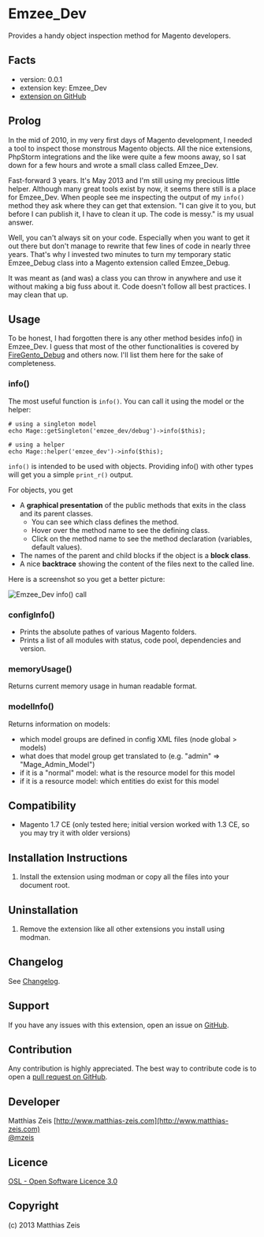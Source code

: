 Emzee_Dev
=========
Provides a handy object inspection method for Magento developers. 

Facts
-----
- version: 0.0.1
- extension key: Emzee_Dev
- [extension on GitHub](https://github.com/mzeis/Emzee_Dev)

Prolog
------
In the mid of 2010, in my very first days of Magento development, I needed a
tool to inspect those monstrous Magento objects. All the nice extensions,
PhpStorm integrations and the like were quite a few moons away, so I sat down
for a few hours and wrote a small class called Emzee_Dev.

Fast-forward 3 years. It's May 2013 and I'm still using my precious little
helper. Although many great tools exist by now, it seems there still is a place
for Emzee_Dev. When people see me inspecting the output of my `info()` method
they ask where they can get that extension. "I can give it to you, but before
I can publish it, I have to clean it up. The code is messy." is my usual answer.

Well, you can't always sit on your code. Especially when you want to get it out
there but don't manage to rewrite that few lines of code in nearly three years.
That's why I invested two minutes to turn my temporary static Emzee_Debug class
into a Magento extension called Emzee_Debug.

It was meant as (and was) a class you can throw in anywhere and use it without
making a big fuss about it. Code doesn't follow all best practices. I may clean
that up.

Usage
-----
To be honest, I had forgotten there is any other method besides info() in Emzee_Dev.
I guess that most of the other functionalities is covered by [FireGento_Debug](https://github.com/firegento/firegento-debug) and others now.
I'll list them here for the sake of completeness.

### info()

The most useful function is `info()`. You can call it using the model or the helper:

    # using a singleton model
    echo Mage::getSingleton('emzee_dev/debug')->info($this);
    
    # using a helper
    echo Mage::helper('emzee_dev')->info($this);
    
`info()` is intended to be used with objects. Providing info() with other types will
get you a simple `print_r()` output.

For objects, you get

* A **graphical presentation** of the public methods that exits in the class and its parent
  classes.
  - You can see which class defines the method.
  - Hover over the method name to see the defining class.
  - Click on the method name to see the method declaration (variables, default values).
* The names of the parent and child blocks if the object is a **block class**.
* A nice **backtrace** showing the content of the files next to the called line.

Here is a screenshot so you get a better picture:

![Emzee_Dev info() call](https://github.com/mzeis/Emzee_Dev/raw/master/app/code/community/Emzee/Dev/documentation/screenshot-info.png)

### configInfo()

* Prints the absolute pathes of various Magento folders.
* Prints a list of all modules with status, code pool, dependencies and version.

### memoryUsage()

Returns current memory usage in human readable format.

### modelInfo()

Returns information on models:

* which model groups are defined in config XML files (node global > models)
* what does that model group get translated to (e.g. "admin" => "Mage_Admin_Model")
* if it is a "normal" model: what is the resource model for this model
* if it is a resource model: which entities do exist for this model

Compatibility
-------------
- Magento 1.7 CE (only tested here; initial version worked with 1.3 CE, so you may try it with older versions)

Installation Instructions
-------------------------
1. Install the extension using modman or copy all the files into your document root.

Uninstallation
--------------
1. Remove the extension like all other extensions you install using modman.

Changelog
---------

See [Changelog](https://github.com/mzeis/Emzee_Dev/blob/master/CHANGELOG.md).

Support
-------
If you have any issues with this extension, open an issue on [GitHub](https://github.com/mzeis/Emzee_Dev/issues).

Contribution
------------
Any contribution is highly appreciated. The best way to contribute code is to open a [pull request on GitHub](https://help.github.com/articles/using-pull-requests).

Developer
---------
Matthias Zeis
[http://www.matthias-zeis.com](http://www.matthias-zeis.com)  
[@mzeis](https://twitter.com/mzeis)

Licence
-------
[OSL - Open Software Licence 3.0](http://opensource.org/licenses/osl-3.0.php)

Copyright
---------
(c) 2013 Matthias Zeis